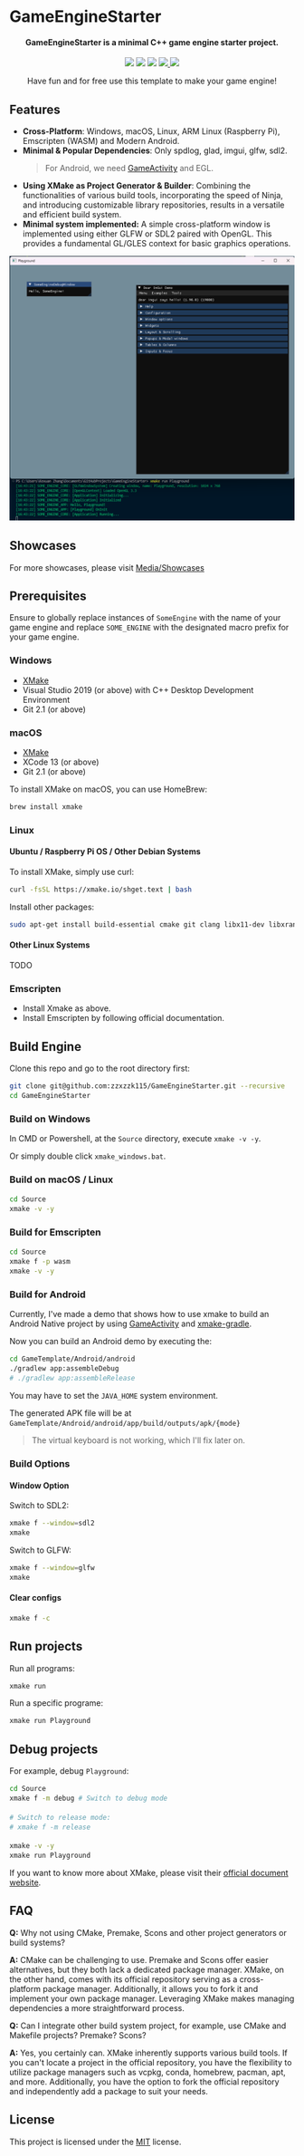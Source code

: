 # GameEngineStarter

<h4 align="center">
  <strong>GameEngineStarter</strong> is a minimal C++ game engine starter project. 
</h4>

<p align="center">
    <a href="https://github.com/zzxzzk115/GameEngineStarter/actions" alt="CI-Windows">
        <img src="https://img.shields.io/github/actions/workflow/status/zzxzzk115/GameEngineStarter/BuildWindows.yml?branch=master&label=CI-Windows&logo=github" /></a>
    <a href="https://github.com/zzxzzk115/GameEngineStarter/actions" alt="CI-Linux">
        <img src="https://img.shields.io/github/actions/workflow/status/zzxzzk115/GameEngineStarter/BuildLinux.yml?branch=master&label=CI-Linux&logo=github" /></a>
    <a href="https://github.com/zzxzzk115/GameEngineStarter/actions" alt="CI-MacOS">
        <img src="https://img.shields.io/github/actions/workflow/status/zzxzzk115/GameEngineStarter/BuildMacOS.yml?branch=master&label=CI-MacOS&logo=github" /></a>
    <a href="https://github.com/zzxzzk115/GameEngineStarter/issues" alt="GitHub Issues">
        <img src="https://img.shields.io/github/issues/zzxzzk115/GameEngineStarter">
    </a>
    <a href="https://github.com/zzxzzk115/GameEngineStarter/blob/master/LICENSE" alt="GitHub">
        <img src="https://img.shields.io/github/license/zzxzzk115/GameEngineStarter">
    </a>
</p>

<div align="center">
  Have fun and for free use this template to make your game engine!
</div>

## Features

- **Cross-Platform**: Windows, macOS, Linux, ARM Linux (Raspberry Pi), Emscripten (WASM) and Modern Android.
- **Minimal & Popular Dependencies**: Only spdlog, glad, imgui, glfw, sdl2.
    > For Android, we need [GameActivity](https://developer.android.com/games/agdk/game-activity) and EGL.
- **Using XMake as Project Generator & Builder**: Combining the functionalities of various build tools, incorporating the speed of Ninja, and introducing customizable library repositories, results in a versatile and efficient build system.
- **Minimal system implemented:** A simple cross-platform window is implemented using either GLFW or SDL2 paired with OpenGL. This provides a fundamental GL/GLES context for basic graphics operations.

![Windows GLFW OpenGL](./Media/Showcases/Windows_GLFW_OpenGL.png)

## Showcases

For more showcases, please visit [Media/Showcases](./Media/Showcases/README.md)

## Prerequisites

Ensure to globally replace instances of `SomeEngine` with the name of your game engine and replace `SOME_ENGINE` with the designated macro prefix for your game engine.

### Windows

- [XMake](https://github.com/xmake-io/xmake)
- Visual Studio 2019 (or above) with C++ Desktop Development Environment
- Git 2.1 (or above)

### macOS

- [XMake](https://github.com/xmake-io/xmake)
- XCode 13 (or above)
- Git 2.1 (or above)

To install XMake on macOS, you can use HomeBrew:

```bash
brew install xmake
```

### Linux

#### Ubuntu / Raspberry Pi OS / Other Debian Systems

To install XMake, simply use curl:

```bash
curl -fsSL https://xmake.io/shget.text | bash
```

Install other packages:

```bash
sudo apt-get install build-essential cmake git clang libx11-dev libxrandr-dev libxrender-dev libglvnd-dev libxinerama-dev libxcursor-dev libxi-dev
```

#### Other Linux Systems

TODO

### Emscripten

- Install Xmake as above.
- Install Emscripten by following official documentation.

## Build Engine

Clone this repo and go to the root directory first:

```bash
git clone git@github.com:zzxzzk115/GameEngineStarter.git --recursive
cd GameEngineStarter
```

### Build on Windows

In CMD or Powershell, at the `Source` directory, execute `xmake -v -y`.

Or simply double click `xmake_windows.bat`.

### Build on macOS / Linux

```bash
cd Source
xmake -v -y
```

### Build for Emscripten

```bash
cd Source
xmake f -p wasm
xmake -v -y
```

### Build for Android

Currently, I've made a demo that shows how to use xmake to build an Android Native project by using [GameActivity](https://developer.android.com/games/agdk/game-activity) and [xmake-gradle](https://github.com/xmake-io/xmake-gradle).

Now you can build an Android demo by executing the:

```bash
cd GameTemplate/Android/android
./gradlew app:assembleDebug
# ./gradlew app:assembleRelease
```

You may have to set the `JAVA_HOME` system environment.

The generated APK file will be at `GameTemplate/Android/android/app/build/outputs/apk/{mode}`

> The virtual keyboard is not working, which I'll fix later on.

### Build Options

#### Window Option

Switch to SDL2:

```bash
xmake f --window=sdl2
xmake
```

Switch to GLFW:

```bash
xmake f --window=glfw
xmake
```
#### Clear configs

```bash
xmake f -c
```

## Run projects

Run all programs:

```bash
xmake run
```

Run a specific programe:

```bash
xmake run Playground
```

## Debug projects

For example, debug `Playground`:

```bash
cd Source
xmake f -m debug # Switch to debug mode

# Switch to release mode:
# xmake f -m release

xmake -v -y
xmake run Playground
```

If you want to know more about XMake, please visit their [official document website](https://xmake.io/).

## FAQ

**Q:** Why not using CMake, Premake, Scons and other project generators or build systems?

**A:** CMake can be challenging to use. Premake and Scons offer easier alternatives, but they both lack a dedicated package manager. XMake, on the other hand, comes with its official repository serving as a cross-platform package manager. Additionally, it allows you to fork it and implement your own package manager. Leveraging XMake makes managing dependencies a more straightforward process.

**Q:** Can I integrate other build system project, for example, use CMake and Makefile projects? Premake? Scons?

**A:** Yes, you certainly can. XMake inherently supports various build tools. If you can't locate a project in the official repository, you have the flexibility to utilize package managers such as vcpkg, conda, homebrew, pacman, apt, and more. Additionally, you have the option to fork the official repository and independently add a package to suit your needs.

## License

This project is licensed under the [MIT](https://github.com/zzxzzk115/GameEngineStarter/blob/master/LICENSE) license.
